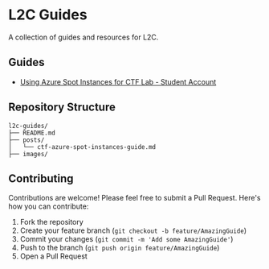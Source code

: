 # L2C Guides

A collection of guides and resources for L2C.

## Guides

- [Using Azure Spot Instances for CTF Lab - Student Account](posts/ctf-azure-spot-instances-guide.md)

## Repository Structure

```
l2c-guides/
├── README.md
├── posts/
│   └── ctf-azure-spot-instances-guide.md
├── images/
```

## Contributing

Contributions are welcome! Please feel free to submit a Pull Request. Here's how you can contribute:

1. Fork the repository
2. Create your feature branch (`git checkout -b feature/AmazingGuide`)
3. Commit your changes (`git commit -m 'Add some AmazingGuide'`)
4. Push to the branch (`git push origin feature/AmazingGuide`)
5. Open a Pull Request

